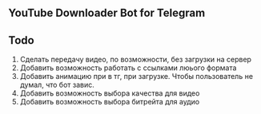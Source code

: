 ## YouTube Downloader Bot for Telegram

## Todo
1. Сделать передачу видео, по возможности, без загрузки на сервер
2. Добавить возможность работать с ссылками люього формата
3. Добавить анимацию при в тг, при загрузке. Чтобы пользователь не думал, что бот завис. 
4. Добавить возможность выбора качества для видео
5. Добавить возможность выбора битрейта для аудио